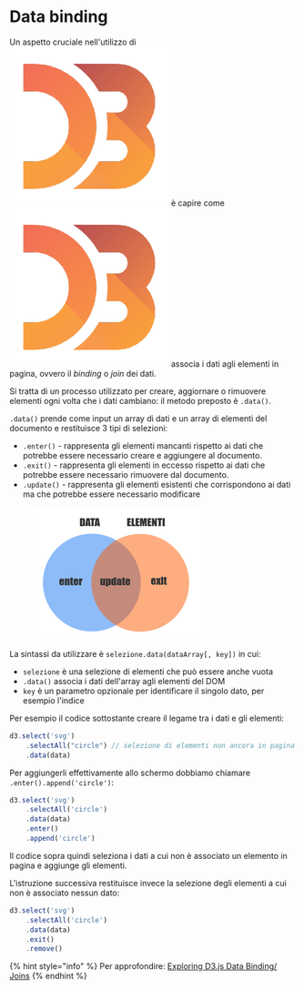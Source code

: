 # Data binding

Un aspetto cruciale nell'utilizzo di <img src="../../.gitbook/assets/1562726.png" alt="" data-size="line"> è capire come <img src="../../.gitbook/assets/1562726.png" alt="" data-size="line"> associa i dati agli elementi in pagina, ovvero il _binding_ o _join_ dei dati.

Si tratta di un processo utilizzato per creare, aggiornare o rimuovere elementi ogni volta che i dati cambiano: il metodo preposto è  `.data()`.

`.data()` prende come input un array di dati e un array di elementi del documento e restituisce 3 tipi di selezioni:

* `.enter()` - rappresenta gli elementi mancanti rispetto ai dati che potrebbe essere necessario creare e aggiungere al documento.
* `.exit()` - rappresenta gli elementi in eccesso rispetto ai dati che potrebbe essere necessario rimuovere dal documento.
* `.update()` - rappresenta gli elementi esistenti che corrispondono ai dati ma che potrebbe essere necessario modificare

<figure><img src="../../.gitbook/assets/data-join (1).png" alt=""><figcaption></figcaption></figure>

La sintassi da utilizzare è `selezione.data(dataArray[, key])` in cui:

* `selezione` è una selezione di elementi che può essere anche vuota
* `.data()` associa i dati dell'array agli elementi del DOM
* &#x20;`key` è un parametro opzionale per identificare il singolo dato, per esempio l'indice

Per esempio il codice sottostante creare il legame tra i dati e gli elementi:

```javascript
d3.select('svg')
    .selectAll("circle") // selezione di elementi non ancora in pagina
    .data(data)
```

Per aggiungerli effettivamente allo schermo dobbiamo chiamare `.enter().append('circle')`:

```javascript
d3.select('svg')
    .selectAll('circle')
    .data(data)
    .enter()
    .append('circle')
```

Il codice sopra quindi seleziona i dati a cui non è associato un elemento in pagina e aggiunge gli elementi.

L'istruzione successiva restituisce invece la selezione degli elementi a cui non è associato nessun dato:

```javascript
d3.select('svg')
    .selectAll('circle')
    .data(data)
    .exit()
    .remove()
```

{% hint style="info" %}
Per approfondire: [Exploring D3.js Data Binding/ Joins](https://www.youtube.com/watch?v=ZOeWdkq-L90)
{% endhint %}
